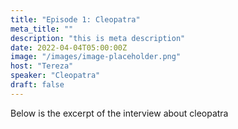 ```yaml
---
title: "Episode 1: Cleopatra"
meta_title: ""
description: "this is meta description"
date: 2022-04-04T05:00:00Z
image: "/images/image-placeholder.png"
host: "Tereza"
speaker: "Cleopatra"
draft: false
---
```


Below is the excerpt of the interview
about cleopatra


